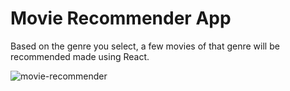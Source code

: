 # Movie Recommender App

 Based on the genre you select, a few movies of that genre will be recommended made using React.
 
 

![movie-recommender](https://user-images.githubusercontent.com/94384027/202226121-5cb6d355-1bd7-4a17-9464-57b3df25da52.png)

